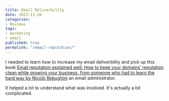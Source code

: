 ```yaml
---
title: Email Deliverbility
date: 2023-11-28
categories:
- Reviews
tags:
- marketing
- email
published: true
permalink: "/email-reputation/"
---
```

I needed to learn how to increase my email deliverbility and pick up this book [Email reputation explained well: How to keep your domains’ reputation clean while growing your business, from someone who had to learn the hard way by Nicolò Rebughini](https://amzn.to/3V9gzwA) an email administrator.

It helped a lot to understand what was involved. It's actually a bit complicated.